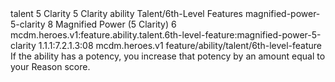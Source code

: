 <ability>
  <metadata>
    <class>talent</class>
    <cost>5 Clarity</cost>
    <cost_amount>5</cost_amount>
    <cost_resource>Clarity</cost_resource>
    <feature_type>ability</feature_type>
    <file_dpath>Talent/6th-Level Features</file_dpath>
    <item_id>magnified-power-5-clarity</item_id>
    <item_index>8</item_index>
    <item_name>Magnified Power (5 Clarity)</item_name>
    <level>6</level>
    <scc>mcdm.heroes.v1:feature.ability.talent.6th-level-feature:magnified-power-5-clarity</scc>
    <scdc>1.1.1:7.2.1.3:08</scdc>
    <source>mcdm.heroes.v1</source>
    <type>feature/ability/talent/6th-level-feature</type>
  </metadata>
  <effects>
    <effect type="mundane">If the ability has a potency, you increase that potency by an amount equal to your Reason score.</effect>
  </effects>
</ability>
